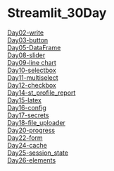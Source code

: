 # Streamlit_30Day

[Day02-write](https://github.com/nigunosong88/Streamlit_30Day/tree/main/Day02)\
[Day03-button](https://github.com/nigunosong88/Streamlit_30Day/tree/main/Day03)\
[Day05-DataFrame](https://github.com/nigunosong88/Streamlit_30Day/tree/main/Day05)\
[Day08-slider](https://github.com/nigunosong88/Streamlit_30Day/tree/main/Day08)\
[Day09-line chart](https://github.com/nigunosong88/Streamlit_30Day/tree/main/Day09)\
[Day10-selectbox](https://github.com/nigunosong88/Streamlit_30Day/tree/main/Day10)\
[Day11-multiselect](https://github.com/nigunosong88/Streamlit_30Day/tree/main/Day11)\
[Day12-checkbox](https://github.com/nigunosong88/Streamlit_30Day/tree/main/Day12)\
[Day14-st_profile_report](https://github.com/nigunosong88/Streamlit_30Day/tree/main/Day14)\
[Day15-latex](https://github.com/nigunosong88/Streamlit_30Day/tree/main/Day15)\
[Day16-config](https://github.com/nigunosong88/Streamlit_30Day/tree/main/Day16)\
[Day17-secrets](https://github.com/nigunosong88/Streamlit_30Day/tree/main/Day17)\
[Day18-file_uploader](https://github.com/nigunosong88/Streamlit_30Day/tree/main/Day18)\
[Day20-progress](https://github.com/nigunosong88/Streamlit_30Day/tree/main/Day20)\
[Day22-form](https://github.com/nigunosong88/Streamlit_30Day/tree/main/Day22)\
[Day24-cache](https://github.com/nigunosong88/Streamlit_30Day/tree/main/Day24)\
[Day25-session_state](https://github.com/nigunosong88/Streamlit_30Day/tree/main/Day25)\
[Day26-elements](https://github.com/nigunosong88/Streamlit_30Day/tree/main/Day26)
